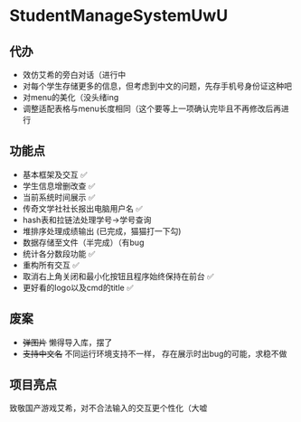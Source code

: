 # StudentManageSystemUwU

## 代办

- 效仿艾希的旁白对话（进行中
- 对每个学生存储更多的信息，但考虑到中文的问题，先存手机号身份证这种吧
- 对menu的美化（没头绪ing
- 调整适配表格与menu长度相同（这个要等上一项确认完毕且不再修改后再进行

## 功能点

- 基本框架及交互 :white_check_mark:
- 学生信息增删改查 :white_check_mark:
- 当前系统时间展示 :white_check_mark:
- 传奇文学社社长报出电脑用户名 :white_check_mark:
- hash表和拉链法处理学号->学号查询
- 堆排序处理成绩输出 (已完成，猫猫打一下勾)
- 数据存储至文件（半完成）（有bug
- 统计各分数段功能 :white_check_mark:
- 重构所有交互 :white_check_mark:
- 取消右上角关闭和最小化按钮且程序始终保持在前台 :white_check_mark:
- 更好看的logo以及cmd的title :white_check_mark:

## 废案

- ~~弹图片~~ 懒得导入库，摆了
- ~~支持中文名~~ 不同运行环境支持不一样， 存在展示时出bug的可能，求稳不做

## 项目亮点

致敬国产游戏艾希，对不合法输入的交互更个性化（大嘘

